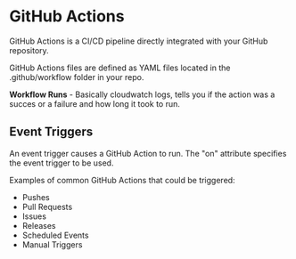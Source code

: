 # GitHub Actions

GitHub Actions is a CI/CD pipeline directly integrated with your GitHub repository.

GitHub Actions files are defined as YAML files located in the .github/workflow folder in your repo.

**Workflow Runs** - Basically cloudwatch logs, tells you if the action was a succes or a failure and how long it took to run.

## Event Triggers

An event trigger causes a GitHub Action to run. The "on" attribute specifies the event trigger to be used.

Examples of common GitHub Actions that could be triggered:

- Pushes
- Pull Requests
- Issues
- Releases
- Scheduled Events
- Manual Triggers